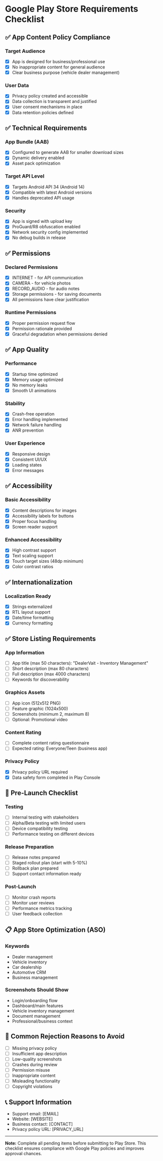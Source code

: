 # Google Play Store Requirements Checklist

## ✅ App Content Policy Compliance

### Target Audience
- [x] App is designed for business/professional use
- [x] No inappropriate content for general audience
- [x] Clear business purpose (vehicle dealer management)

### User Data
- [x] Privacy policy created and accessible
- [x] Data collection is transparent and justified
- [x] User consent mechanisms in place
- [x] Data retention policies defined

## ✅ Technical Requirements

### App Bundle (AAB)
- [x] Configured to generate AAB for smaller download sizes
- [x] Dynamic delivery enabled
- [x] Asset pack optimization

### Target API Level
- [x] Targets Android API 34 (Android 14)
- [x] Compatible with latest Android versions
- [x] Handles deprecated API usage

### Security
- [x] App is signed with upload key
- [x] ProGuard/R8 obfuscation enabled
- [x] Network security config implemented
- [x] No debug builds in release

## ✅ Permissions

### Declared Permissions
- [x] INTERNET - for API communication
- [x] CAMERA - for vehicle photos
- [x] RECORD_AUDIO - for audio notes
- [x] Storage permissions - for saving documents
- [x] All permissions have clear justification

### Runtime Permissions
- [x] Proper permission request flow
- [x] Permission rationale provided
- [x] Graceful degradation when permissions denied

## ✅ App Quality

### Performance
- [x] Startup time optimized
- [x] Memory usage optimized
- [x] No memory leaks
- [x] Smooth UI animations

### Stability
- [x] Crash-free operation
- [x] Error handling implemented
- [x] Network failure handling
- [x] ANR prevention

### User Experience
- [x] Responsive design
- [x] Consistent UI/UX
- [x] Loading states
- [x] Error messages

## ✅ Accessibility

### Basic Accessibility
- [x] Content descriptions for images
- [x] Accessibility labels for buttons
- [x] Proper focus handling
- [x] Screen reader support

### Enhanced Accessibility
- [x] High contrast support
- [x] Text scaling support
- [x] Touch target sizes (48dp minimum)
- [x] Color contrast ratios

## ✅ Internationalization

### Localization Ready
- [x] Strings externalized
- [x] RTL layout support
- [x] Date/time formatting
- [x] Currency formatting

## ✅ Store Listing Requirements

### App Information
- [ ] App title (max 50 characters): "DealerVait - Inventory Management"
- [ ] Short description (max 80 characters)
- [ ] Full description (max 4000 characters)
- [ ] Keywords for discoverability

### Graphics Assets
- [ ] App icon (512x512 PNG)
- [ ] Feature graphic (1024x500)
- [ ] Screenshots (minimum 2, maximum 8)
- [ ] Optional: Promotional video

### Content Rating
- [ ] Complete content rating questionnaire
- [ ] Expected rating: Everyone/Teen (business app)

### Privacy Policy
- [x] Privacy policy URL required
- [x] Data safety form completed in Play Console

## 🔄 Pre-Launch Checklist

### Testing
- [ ] Internal testing with stakeholders
- [ ] Alpha/Beta testing with limited users
- [ ] Device compatibility testing
- [ ] Performance testing on different devices

### Release Preparation
- [ ] Release notes prepared
- [ ] Staged rollout plan (start with 5-10%)
- [ ] Rollback plan prepared
- [ ] Support contact information ready

### Post-Launch
- [ ] Monitor crash reports
- [ ] Monitor user reviews
- [ ] Performance metrics tracking
- [ ] User feedback collection

## 📋 App Store Optimization (ASO)

### Keywords
- Dealer management
- Vehicle inventory
- Car dealership
- Automotive CRM
- Business management

### Screenshots Should Show
- Login/onboarding flow
- Dashboard/main features
- Vehicle inventory management
- Document management
- Professional/business context

## 🚨 Common Rejection Reasons to Avoid

- [ ] Missing privacy policy
- [ ] Insufficient app description
- [ ] Low-quality screenshots
- [ ] Crashes during review
- [ ] Permission misuse
- [ ] Inappropriate content
- [ ] Misleading functionality
- [ ] Copyright violations

## 📞 Support Information

- Support email: [EMAIL]
- Website: [WEBSITE]
- Business contact: [CONTACT]
- Privacy policy URL: [PRIVACY_URL]

---

**Note:** Complete all pending items before submitting to Play Store. This checklist ensures compliance with Google Play policies and improves approval chances.
